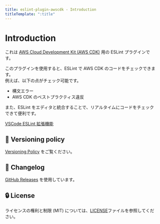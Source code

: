 ```yaml
---
title: eslint-plugin-awscdk - Introduction
titleTemplate: ":title"
---
```


# Introduction

これは [AWS Cloud Development Kit (AWS CDK)](https://aws.amazon.com/cdk/) 用の ESLint プラグインです。

このプラグインを使用すると、ESLint で AWS CDK のコードをチェックできます。  
例えば、以下の点がチェック可能です。

- 構文エラー
- AWS CDK のベストプラクティス違反

また、ESLint をエディタと統合することで、リアルタイムにコードをチェックできて便利です。

[VSCode ESLint 拡張機能](https://marketplace.visualstudio.com/items?itemName=dbaeumer.vscode-eslint)

## 🚥 Versioning policy

[Versioning Policy](https://github.com/ren-yamanashi/eslint-plugin-awscdk/blob/main/VERSIONING_POLICY.md) をご覧ください。

## 📰 Changelog

[GitHub Releases](https://github.com/ren-yamanashi/eslint-plugin-awscdk/releases) を使用しています。

## 🔒 License

ライセンスの権利と制限 (MIT) については、[LICENSE](https://github.com/ren-yamanashi/eslint-plugin-awscdk/blob/main/LICENSE)ファイルを参照してください。
